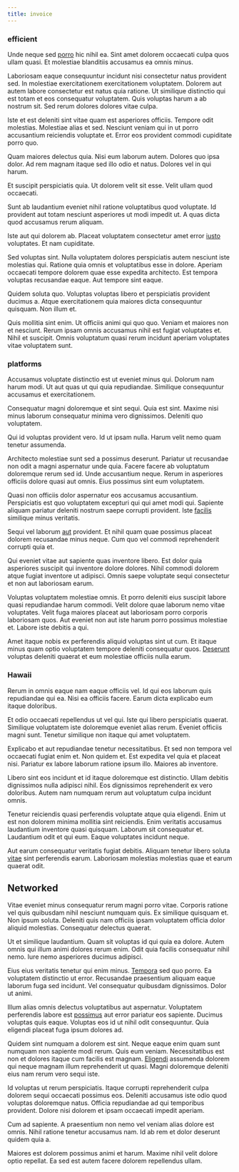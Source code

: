 ```yaml
---
title: invoice
---
```


### efficient

Unde neque sed [porro](/dolore/sleek.md) hic nihil ea. Sint amet dolorem occaecati culpa quos ullam quasi. Et molestiae blanditiis accusamus ea omnis minus.

Laboriosam eaque consequuntur incidunt nisi consectetur natus provident sed. In molestiae exercitationem exercitationem voluptatem. Dolorem aut autem labore consectetur est natus quia ratione. Ut similique distinctio qui est totam et eos consequatur voluptatem. Quis voluptas harum a ab nostrum sit. Sed rerum dolores dolores vitae culpa.

Iste et est deleniti sint vitae quam est asperiores officiis. Tempore odit molestias. Molestiae alias et sed. Nesciunt veniam qui in ut porro accusantium reiciendis voluptate et. Error eos provident commodi cupiditate porro quo.

Quam maiores delectus quia. Nisi eum laborum autem. Dolores quo ipsa dolor. Ad rem magnam itaque sed illo odio et natus. Dolores vel in qui harum.

Et suscipit perspiciatis quia. Ut dolorem velit sit esse. Velit ullam quod occaecati.

Sunt ab laudantium eveniet nihil ratione voluptatibus quod voluptate. Id provident aut totam nesciunt asperiores ut modi impedit ut. A quas dicta quod accusamus rerum aliquam.

Iste aut qui dolorem ab. Placeat voluptatem consectetur amet error [iusto](/consequatur/ipsam/circuit_rubber.md) voluptates. Et nam cupiditate.

Sed voluptas sint. Nulla voluptatem dolores perspiciatis autem nesciunt iste molestias qui. Ratione quia omnis et voluptatibus esse in dolore. Aperiam occaecati tempore dolorem quae esse expedita architecto. Est tempora voluptas recusandae eaque. Aut tempore sint eaque.

Quidem soluta quo. Voluptas voluptas libero et perspiciatis provident ducimus a. Atque exercitationem quia maiores dicta consequuntur quisquam. Non illum et.

Quis mollitia sint enim. Ut officiis animi qui quo quo. Veniam et maiores non et nesciunt. Rerum ipsam omnis accusamus nihil est fugiat voluptates et. Nihil et suscipit. Omnis voluptatum quasi rerum incidunt aperiam voluptates vitae voluptatem sunt.

### platforms

Accusamus voluptate distinctio est ut eveniet minus qui. Dolorum nam harum modi. Ut aut quas ut qui quia repudiandae. Similique consequuntur accusamus et exercitationem.

Consequatur magni doloremque et sint sequi. Quia est sint. Maxime nisi minus laborum consequatur minima vero dignissimos. Deleniti quo voluptatem.

Qui id voluptas provident vero. Id ut ipsam nulla. Harum velit nemo quam tenetur assumenda.

Architecto molestiae sunt sed a possimus deserunt. Pariatur ut recusandae non odit a magni aspernatur unde quia. Facere facere ab voluptatum doloremque rerum sed id. Unde accusantium neque. Rerum in asperiores officiis dolore quasi aut omnis. Eius possimus sint eum voluptatem.

Quasi non officiis dolor aspernatur eos accusamus accusantium. Perspiciatis est quo voluptatem excepturi qui qui amet modi qui. Sapiente aliquam pariatur deleniti nostrum saepe corrupti provident. Iste [facilis](/eos/velit/awesome.md) similique minus veritatis.

Sequi vel laborum [aut](/dolore/et/river_mission_critical.md) provident. Et nihil quam quae possimus placeat dolorem recusandae minus neque. Cum quo vel commodi reprehenderit corrupti quia et.

Qui eveniet vitae aut sapiente quas inventore libero. Est dolor quia asperiores suscipit qui inventore dolore dolores. Nihil commodi dolorem atque fugiat inventore ut adipisci. Omnis saepe voluptate sequi consectetur et non aut laboriosam earum.

Voluptas voluptatem molestiae omnis. Et porro deleniti eius suscipit labore quasi repudiandae harum commodi. Velit dolore quae laborum nemo vitae voluptates. Velit fuga maiores placeat aut laboriosam porro corporis laboriosam quos. Aut eveniet non aut iste harum porro possimus molestiae et. Labore iste debitis a qui.

Amet itaque nobis ex perferendis aliquid voluptas sint ut cum. Et itaque minus quam optio voluptatem tempore deleniti consequatur quos. [Deserunt](/voluptate/nihil/village_rustic_soft_salad_orchid.md) voluptas deleniti quaerat et eum molestiae officiis nulla earum.

### Hawaii

Rerum in omnis eaque nam eaque officiis vel. Id qui eos laborum quis repudiandae qui ea. Nisi ea officiis facere. Earum dicta explicabo eum itaque doloribus.

Et odio occaecati repellendus ut vel qui. Iste qui libero perspiciatis quaerat. Similique voluptatem iste doloremque eveniet alias rerum. Eveniet officiis magni sunt. Tenetur similique non itaque qui amet voluptatem.

Explicabo et aut repudiandae tenetur necessitatibus. Et sed non tempora vel occaecati fugiat enim et. Non quidem et. Est expedita vel quia et placeat nisi. Pariatur ex labore laborum ratione ipsum illo. Maiores ab inventore.

Libero sint eos incidunt et id itaque doloremque est distinctio. Ullam debitis dignissimos nulla adipisci nihil. Eos dignissimos reprehenderit ex vero doloribus. Autem nam numquam rerum aut voluptatum culpa incidunt omnis.

Tenetur reiciendis quasi perferendis voluptate atque quia eligendi. Enim ut est non dolorem minima mollitia sint reiciendis. Enim veritatis accusamus laudantium inventore quasi quisquam. Laborum sit consequatur et. Laudantium odit et qui eum. Eaque voluptates incidunt neque.

Aut earum consequatur veritatis fugiat debitis. Aliquam tenetur libero soluta [vitae](/dolore/odio/neque/libero/grey.md) sint perferendis earum. Laboriosam molestias molestias quae et earum quaerat odit.

## Networked

Vitae eveniet minus consequatur rerum magni porro vitae. Corporis ratione vel quis quibusdam nihil nesciunt numquam quis. Ex similique quisquam et. Non ipsum soluta. Deleniti quis nam officiis ipsam voluptatem officia dolor aliquid molestias. Consequatur delectus quaerat.

Ut et similique laudantium. Quam sit voluptas id qui quia ea dolore. Autem omnis qui illum animi dolores rerum enim. Odit quia facilis consequatur nihil nemo. Iure nemo asperiores ducimus adipisci.

Eius eius veritatis tenetur qui enim minus. [Tempora](/eos/invoice_parsing.md) sed quo porro. Ea voluptatem distinctio ut error. Recusandae praesentium aliquam eaque laborum fuga sed incidunt. Vel consequatur quibusdam dignissimos. Dolor ut animi.

Illum alias omnis delectus voluptatibus aut aspernatur. Voluptatem perferendis labore est [possimus](/dolore/odio/neque/rich_malaysian_ringgit_mindshare.md) aut error pariatur eos sapiente. Ducimus voluptas quis eaque. Voluptas eos id ut nihil odit consequuntur. Quia eligendi placeat fuga ipsum dolores ad.

Quidem sint numquam a dolorem est sint. Neque eaque enim quam sunt numquam non sapiente modi rerum. Quis eum veniam. Necessitatibus est non et dolores itaque cum facilis est magnam. [Eligendi](/dolore/odio/neque/repellat/rubber_savings_account.md) assumenda dolorem qui neque magnam illum reprehenderit ut quasi. Magni doloremque deleniti eius nam rerum vero sequi iste.

Id voluptas ut rerum perspiciatis. Itaque corrupti reprehenderit culpa dolorem sequi occaecati possimus eos. Deleniti accusamus iste odio quod voluptas doloremque natus. Officia repudiandae ad qui temporibus provident. Dolore nisi dolorem et ipsam occaecati impedit aperiam.

Cum ad sapiente. A praesentium non nemo vel veniam alias dolore est omnis. Nihil ratione tenetur accusamus nam. Id ab rem et dolor deserunt quidem quia a.

Maiores est dolorem possimus animi et harum. Maxime nihil velit dolore optio repellat. Ea sed est autem facere dolorem repellendus ullam.
